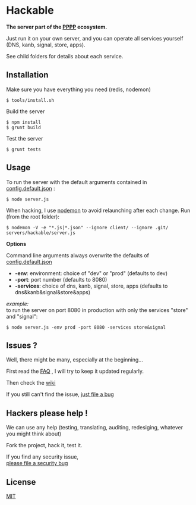 
[pppp]: http://purecss.io/

# Hackable

**The server part of the [PPPP][pppp] ecosystem.**

Just run it on your own server, and you can operate all services yourself (DNS, kanb, signal, store, apps).

See child folders for details about each service.



## Installation

Make sure you have everything you need (redis, nodemon)
```shell
$ tools/install.sh
```

Build the server
```shell
$ npm install
$ grunt build
```

Test the server
```shell
$ grunt tests
```




## Usage

To run the server with the default arguments contained in 
[config.default.json](https://github.com/ppppess/ppppess/blob/master/servers/hackable/config.default.json)
:
```shell
$ node server.js
```

When hacking, I use 
[nodemon](http://nodemon.io/)
to avoid relaunching after each change. Run (from the root folder):
```shell
$ nodemon -V -e "*.js|*.json" --ignore client/ --ignore .git/ servers/hackable/server.js
```

**Options**

Command line arguments always overwrite the defaults of 
[config.default.json](https://github.com/ppppess/ppppess/blob/master/servers/hackable/config.default.json)

* **-env**: environment: choice of "dev" or "prod" (defaults to dev)
* **-port**: port number (defaults to 8080)
* **-services**: choice of dns, kanb, signal, store, apps (defaults to dns&kanb&signal&store&apps)

*example:*  
to run the server on port 8080 in production with only the services "store" and "signal":
```shell
$ node server.js -env prod -port 8080 -services store&signal
```






## Issues ?

Well, there might be many, especially at the beginning...

First read the 
[FAQ](https://github.com/ppppess/ppppess/blob/master/servers/hackable/faq.md)
, I will try to keep it updated regularly.

Then check the 
[wiki](https://github.com/ppppess/ppppess/wiki)

If you still can't find the issue, 
[just file a bug](https://github.com/ppppess/ppppess/issues)








## Hackers please help !

We can use any help (testing, translating, auditing, redesiging, whatever you might think about)

Fork the project, hack it, test it.

If you find any security issue,  
[please file a security bug](https://github.com/ppppess/ppppess/issues)






License
-------

[MIT](https://github.com/ppppess/ppppess/blob/master/LICENCE)




